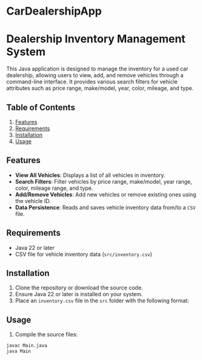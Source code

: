 # CarDealershipApp
# Dealership Inventory Management System

This Java application is designed to manage the inventory for a used car dealership, allowing users to view, add, and remove vehicles through a command-line interface. It provides various search filters for vehicle attributes such as price range, make/model, year, color, mileage, and type.

## Table of Contents
1. [Features](#features)
2. [Requirements](#requirements)
3. [Installation](#installation)
4. [Usage](#usage)

## Features

- **View All Vehicles**: Displays a list of all vehicles in inventory.
- **Search Filters**: Filter vehicles by price range, make/model, year range, color, mileage range, and type.
- **Add/Remove Vehicles**: Add new vehicles or remove existing ones using the vehicle ID.
- **Data Persistence**: Reads and saves vehicle inventory data from/to a `CSV` file.

## Requirements

- Java 22 or later
- CSV file for vehicle inventory data (`src/inventory.csv`)

## Installation

1. Clone the repository or download the source code.
2. Ensure Java 22 or later is installed on your system.
3. Place an `inventory.csv` file in the `src` folder with the following format:
## Usage

1. Compile the source files:
```bash
javac Main.java
java Main
   
